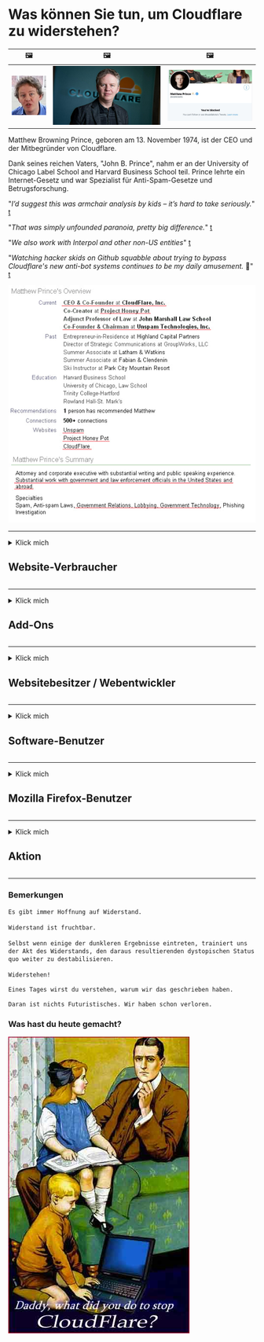 # Was können Sie tun, um Cloudflare zu widerstehen?

| 🖼 | 🖼 | 🖼 |
| --- | --- | --- |
| ![](../image/matthew_prince_teen.jpg) | ![](../image/matthew_prince.jpg) | ![](../image/blockedbymatthewprince.jpg) |


Matthew Browning Prince, geboren am 13. November 1974, ist der CEO und der Mitbegründer von Cloudflare.

Dank seines reichen Vaters, "John B. Prince", nahm er an der University of Chicago Label School and Harvard Business School teil.
Prince lehrte ein Internet-Gesetz und war Spezialist für Anti-Spam-Gesetze und Betrugsforschung.


"*I’d suggest this was armchair analysis by kids – it’s hard to take seriously.*" [t](https://www.theguardian.com/technology/2015/nov/19/cloudflare-accused-by-anonymous-helping-isis)

"*That was simply unfounded paranoia, pretty big difference.*"  [t](https://twitter.com/xxdesmus/status/992757936123359233)

"*We also work with Interpol and other non-US entities*" [t](https://twitter.com/eastdakota/status/1203028504184360960)

"*Watching hacker skids on Github squabble about trying to bypass Cloudflare's new anti-bot systems continues to be my daily amusement.* 🍿" [t](https://twitter.com/eastdakota/status/1273277839102656515)


![](../image/whoismp.jpg)

---


<details>
<summary>Klick mich

## Website-Verbraucher
</summary>


- Wenn die Website, die Ihnen gefällt, Cloudflare verwendet, weisen Sie sie an, Cloudflare nicht zu verwenden.
  - Jammern in sozialen Medien wie Facebook, Reddit, Twitter oder Mastodon macht keinen Unterschied. [Aktionen sind lauter als Hashtags.](https://twitter.com/phyzonloop/status/1274132092490862594)
  - Versuchen Sie, den Eigentümer der Website zu kontaktieren, wenn Sie sich nützlich machen möchten.

[Cloudflare sagte](https://github.com/Eloston/ungoogled-chromium/issues/783):
```
Wir empfehlen, dass Sie sich an die Administratoren wenden, um Informationen zu den spezifischen Diensten oder Websites zu erhalten, mit denen Sie in Konflikt geraten, und Ihre Erfahrungen teilen.
```

[Wenn Sie nicht danach fragen, kennt der Websitebesitzer dieses Problem nie.](../PEOPLE.md)

![](../image/liberapay.jpg)

[Erfolgreiches Beispiel](https://counterpartytalk.org/t/turn-off-cloudflare-on-counterparty-co-plz/164/5).<br>
Du hast ein Problem? [Erhebe jetzt deine Stimme.](https://github.com/maraoz/maraoz.github.io/issues/1) Beispiel unten.

```
Sie helfen nur der Unternehmenszensur und der Massenüberwachung.
https://git.sdf.org/deCloudflare/cloudflare-tor/src/branch/master/README.md
```

```
Ihre Webseite befindet sich im privaten Garten von CloudFlare, der die Privatsphäre missbraucht.
https://git.sdf.org/deCloudflare/cloudflare-tor/
```

- Nehmen Sie sich etwas Zeit, um die Datenschutzbestimmungen der Website zu lesen.
  - Wenn sich die Website hinter Cloudflare befindet oder die Website Dienste verwendet, die mit Cloudflare verbunden sind.

Es muss erklären, was die "Cloudflare" ist, und um Erlaubnis bitten, Ihre Daten mit Cloudflare zu teilen. Andernfalls kommt es zu einem Vertrauensbruch, und die betreffende Website sollte vermieden werden.

[Ein akzeptables Beispiel für Datenschutzrichtlinien finden Sie hier](https://archive.is/bDlTz) ("Subprocessors" > "Entity Name")

```
Ich habe Ihre Datenschutzrichtlinie gelesen und kann das Wort Cloudflare nicht finden.
Ich lehne es ab, Daten mit Ihnen zu teilen, wenn Sie meine Daten weiterhin an Cloudflare weiterleiten.
https://git.sdf.org/deCloudflare/cloudflare-tor/
```

Dies ist ein Beispiel für eine Datenschutzrichtlinie, die nicht das Wort Cloudflare enthält.
[Liberland Jobs](https://archive.is/daKIr) [privacy policy](https://docsend.com/view/feiwyte):

![](../image/cfwontobey.jpg)

Cloudflare hat seine eigenen Datenschutzrichtlinien.
[Cloudflare liebt es, Menschen zu doxxen.](https://www.reddit.com/r/GamerGhazi/comments/2s64fe/be_wary_reporting_to_cloudflare/)

Hier ist ein gutes Beispiel für das Anmeldeformular der Website.
AFAIK, null Website tun dies. Wirst du ihnen vertrauen?

```
Wenn Sie auf "Für XYZ anmelden" klicken, stimmen Sie unseren Nutzungsbedingungen und der Datenschutzerklärung zu.
Sie stimmen auch zu, Ihre Daten mit Cloudflare zu teilen, und stimmen auch der Datenschutzerklärung von cloudflare zu.
Wenn Cloudflare Ihre Informationen verliert oder Sie keine Verbindung zu unseren Servern herstellen können, ist dies nicht unsere Schuld. [*]

[ Anmelden ] [ ich stimme dir nicht zu ]
```
[*] [PEOPLE.md](../PEOPLE.md)


- Versuchen Sie, ihren Dienst nicht zu nutzen. Denken Sie daran, dass Sie von Cloudflare beobachtet werden.
  - ["I'm in your TLS, sniffin' your passworz"](../image/iminurtls.jpg)

- Suchen Sie nach einer anderen Website. Es gibt Alternativen und Möglichkeiten im Internet!

- Überzeugen Sie Ihre Freunde, Tor täglich zu verwenden.
  - Anonymität sollte der Standard des offenen Internets sein!
  - [Beachten Sie, dass das Tor-Projekt dieses Projekt nicht mag.](../HISTORY.md)

</details>

------

<details>
<summary>Klick mich

## Add-Ons
</summary>

- Wenn Ihr Browser Firefox, Tor Browser oder Ungoogled Chromium ist, verwenden Sie eines der folgenden Add-Ons.
  - Wenn Sie ein anderes neues Add-On hinzufügen möchten, fragen Sie zuerst danach.


| Name | Entwickler | Unterstützung | Kann blockieren | Kann benachrichtigen | Chrome |
| -------- | -------- | -------- | -------- | -------- | -------- |
| [Bloku Cloudflaron MITM-Atakon](../subfiles/about.bcma.md) | #Addon | [ ? ](README.md) | **Ja**     | **Ja**     |  **Ja** |
| [Ĉu ligoj estas vundeblaj al MITM-atako?](../subfiles/about.ismm.md) | #Addon | [ ? ](README.md) | Nein     | **Ja**     |  **Ja** |
| [Ĉu ĉi tiuj ligoj blokos Tor-uzanton?](../subfiles/about.isat.md) | #Addon | [ ? ](README.md) | Nein     | **Ja**     |  **Ja** |
| [Block Cloudflare MITM Attack](https://trac.torproject.org/projects/tor/attachment/ticket/24351/block_cloudflare_mitm_attack-1.0.14.1-an%2Bfx.xpi)<br>[**DELETED BY TOR PROJECT**](../HISTORY.md) | nullius | [ ? ](tool/block_cloudflare_mitm_fx), [Link](README.md) | **Ja**     | **Ja**     |  Nein |
| [TPRB](http://34ahehcli3epmhbu2wbl6kw6zdfl74iyc4vg3ja4xwhhst332z3knkyd.onion/) | Sw | [ ? ](http://34ahehcli3epmhbu2wbl6kw6zdfl74iyc4vg3ja4xwhhst332z3knkyd.onion/) | **Ja**     | **Ja**     |  Nein |
| [Detect Cloudflare](https://addons.mozilla.org/en-US/firefox/addon/detect-cloudflare/) | Frank Otto | [ ? ](https://github.com/traktofon/cf-detect) | Nein     | **Ja**     |  Nein |
| [True Sight](https://addons.mozilla.org/en-US/firefox/addon/detect-cloudflare-plus/) | claustromaniac | [ ? ](https://github.com/claustromaniac/detect-cloudflare-plus) | Nein     | **Ja**     |  Nein |
| [Which Cloudflare datacenter am I visiting?](https://addons.mozilla.org/en-US/firefox/addon/cf-pop/) | 依云 | [ ? ](https://github.com/lilydjwg/cf-pop) | Nein     | **Ja**     |  Nein |


- "Decentraleyes" kann die Verbindung zu "CDNJS (Cloudflare)" beenden.
  - Es verhindert, dass viele Anforderungen Netzwerke erreichen, und stellt lokale Dateien bereit, um zu verhindern, dass Websites beschädigt werden.
  - Der Entwickler antwortete: "[very concerning indeed](https://github.com/Synzvato/decentraleyes/issues/236#issuecomment-352049501)", "[widespread usage severely centralizes the web](https://github.com/Synzvato/decentraleyes/issues/251#issuecomment-366752049)"

- [Sie können das Cloudflare-Zertifikat auch von Ihrer Zertifizierungsstelle (CA) entfernen oder misstrauen.](https://www.ssl.com/how-to/remove-root-certificate-firefox/)

</details>

------

<details>
<summary>Klick mich

## Websitebesitzer / Webentwickler
</summary>


![](../image/word_cloudflarefree.jpg)

- Verwenden Sie keine Cloudflare-Lösung, Punkt.
  - Du kannst es besser machen, oder? [So entfernen Sie Cloudflare-Abonnements, Pläne, Domänen oder Konten.](https://support.cloudflare.com/hc/en-us/articles/200167776-Removing-subscriptions-plans-domains-or-accounts)

| 🖼 | 🖼 |
| --- | --- |
| ![](../image/htmlalertcloudflare.jpg) | ![](../image/htmlalertcloudflare2.jpg) |

- Willst du mehr Kunden? Du weißt was zu tun ist. Hinweis ist "über der Linie".
  - [Hallo, Sie haben "Wir nehmen Ihre Privatsphäre ernst" geschrieben, aber ich habe "Fehler 403 Verbotener anonymer Proxy nicht zulässig" erhalten.](https://it.slashdot.org/story/19/02/19/0033255/stop-saying-we-take-your-privacy-and-security-seriously) Warum blockieren Sie Tor oder VPN? [Und warum blockieren Sie temporäre E-Mails?](http://nomdjgwjvyvlvmkolbyp3rocn2ld7fnlidlt2jjyotn3qqsvzs2gmuyd.onion/mail/)

![](../image/anonexist.jpg)

- Die Verwendung von Cloudflare erhöht die Wahrscheinlichkeit eines Ausfalls. Besucher können nicht auf Ihre Website zugreifen, wenn Ihr Server oder Cloudflare nicht verfügbar ist.
  - [Hast du wirklich gedacht, dass Cloudflare niemals untergeht?](https://www.ibtimes.com/cloudflare-down-not-working-sites-producing-504-gateway-timeout-errors-2618008) [Another](https://twitter.com/Jedduff/status/1097875615997399040) [sample](https://twitter.com/search?f=tweets&vertical=default&q=Cloudflare%20is%20having%20problems). [Need more](../PEOPLE.md)?

![](../image/cloudflareinternalerror.jpg)

- Die Verwendung von Cloudflare als Proxy für Ihren "API-Dienst", "Software-Update-Server" oder "RSS-Feed" schadet Ihrem Kunden. Ein Kunde hat Sie angerufen und gesagt, "Ich kann Ihre API nicht mehr verwenden", und Sie haben keine Ahnung, was los ist. Cloudflare kann Ihren Kunden stillschweigend blockieren. Denkst du, es ist okay?
  - Es gibt viele RSS-Reader-Clients und RSS-Reader-Onlinedienste. Warum veröffentlichen Sie RSS-Feeds, wenn Sie nicht zulassen, dass Personen sich anmelden?

![](../image/rssfeedovercf.jpg)

- Benötigen Sie ein HTTPS-Zertifikat? Verwenden Sie "Let's Encrypt" oder kaufen Sie es einfach bei einer CA-Firma.

- Benötigen Sie einen DNS-Server? Sie können keinen eigenen Server einrichten? Wie wäre es mit ihnen?: [Hurricane Electric Free DNS](https://dns.he.net/), [Dyn.com](https://dyn.com/dns/), [1984 Hosting](https://www.1984hosting.com/), [Afraid.Org (Der Administrator löscht Ihr Konto, wenn Sie TOR verwenden)](https://freedns.afraid.org/)

- Suchen Sie einen Hosting-Service? Nur kostenlos? Wie wäre es mit ihnen?: [Onion Service](http://vww6ybal4bd7szmgncyruucpgfkqahzddi37ktceo3ah7ngmcopnpyyd.onion/en/security/network-security/tor/onionservices-best-practices), [Free Web Hosting Area](https://freewha.com/), [Autistici/Inventati Web Site Hosting](https://www.autinv5q6en4gpf4.onion/services/website), [Github Pages](https://pages.github.com/), [Surge](https://surge.sh/)
  - [Alternativen zu Cloudflare](../subfiles/cloudflare-alternatives.md)

- Verwenden Sie "cloudflare-ipfs.com"? [Wissen Sie, dass Cloudflare IPFS schlecht ist?](../PEOPLE.md)

- Installieren Sie die Webanwendungs-Firewall wie OWASP und Fail2Ban auf Ihrem Server und konfigurieren Sie sie ordnungsgemäß.
  - Das Blockieren von Tor ist keine Lösung. Bestrafen Sie nicht alle nur für kleine schlechte Benutzer.

- Leiten Sie "Cloudflare Warp" -Nutzer um oder blockieren Sie den Zugriff auf Ihre Website. Und geben Sie einen Grund an, wenn Sie können.

> IP-Liste: "[Die aktuellen IP-Bereiche von Cloudflare](cloudflare_inc/)"

> A: Blockiere sie einfach

```
server {
...
deny 173.245.48.0/20;
deny 103.21.244.0/22;
deny 103.22.200.0/22;
deny 103.31.4.0/22;
deny 141.101.64.0/18;
deny 108.162.192.0/18;
deny 190.93.240.0/20;
deny 188.114.96.0/20;
deny 197.234.240.0/22;
deny 198.41.128.0/17;
deny 162.158.0.0/15;
deny 104.16.0.0/12;
deny 172.64.0.0/13;
deny 131.0.72.0/22;
deny 2400:cb00::/32;
deny 2606:4700::/32;
deny 2803:f800::/32;
deny 2405:b500::/32;
deny 2405:8100::/32;
deny 2a06:98c0::/29;
deny 2c0f:f248::/32;
...
}
```

> B: Zur Warnseite umleiten

```
http {
...
geo $iscf {
default 0;
173.245.48.0/20 1;
103.21.244.0/22 1;
103.22.200.0/22 1;
103.31.4.0/22 1;
141.101.64.0/18 1;
108.162.192.0/18 1;
190.93.240.0/20 1;
188.114.96.0/20 1;
197.234.240.0/22 1;
198.41.128.0/17 1;
162.158.0.0/15 1;
104.16.0.0/12 1;
172.64.0.0/13 1;
131.0.72.0/22 1;
2400:cb00::/32 1;
2606:4700::/32 1;
2803:f800::/32 1;
2405:b500::/32 1;
2405:8100::/32 1;
2a06:98c0::/29 1;
2c0f:f248::/32 1;
}
...
}

server {
...
if ($iscf) {rewrite ^ https://example.com/cfwsorry.php;}
...
}

<?php
header('HTTP/1.1 406 Not Acceptable');
echo <<<CLOUDFLARED
Thank you for visiting ourwebsite.com!<br />
We are sorry, but we can't serve you because your connection is being intercepted by Cloudflare.<br />
Please read https://git.sdf.org/deCloudflare/cloudflare-tor for more information.<br />
CLOUDFLARED;
die();
```

- Richten Sie Tor Onion Service oder I2P insite ein, wenn Sie an Freiheit glauben und anonyme Benutzer willkommen heißen.

- Fragen Sie andere Clearnet / Tor Dual-Website-Betreiber um Rat und machen Sie anonyme Freunde!

</details>

------

<details>
<summary>Klick mich

## Software-Benutzer
</summary>


- Discord verwendet CloudFlare. Alternativen? Wir empfehlen [**Briar** (Android)](https://f-droid.org/en/packages/org.briarproject.briar.android/), [Ricochet (PC)](https://ricochet.im/), [Tox + Tor (Android/PC)](https://tox.chat/download.html)
  - Briar enthält den Tor-Daemon, sodass Sie Orbot nicht installieren müssen.
  - Qwtch-Entwickler, Open Privacy, haben das stop_cloudflare-Projekt ohne vorherige Ankündigung aus ihrem Git-Service gelöscht.

- Wenn Sie Debian GNU / Linux oder ein Derivat verwenden, abonnieren Sie: [bug #831835](https://bugs.debian.org/cgi-bin/bugreport.cgi?bug=831835). Wenn Sie können, helfen Sie dabei, den Patch zu überprüfen, und helfen Sie dem Betreuer, die richtige Schlussfolgerung zu ziehen, ob er akzeptiert werden sollte.

- Empfehlen Sie diese Browser immer weiter.

| Name | Entwickler | Unterstützung | Kommentar |
| -------- | -------- | -------- | -------- |
| [Ungoogled-Chromium](https://ungoogled-software.github.io/ungoogled-chromium-binaries/) | Eloston | [ ? ](https://github.com/Eloston/ungoogled-chromium) | PC (Win, Mac, Linux)  _!Tor_ |
| [Bromite](https://www.bromite.org/fdroid) | Bromite | [ ? ](https://github.com/bromite/bromite/issues) | Android  _!Tor_ |
| [Tor Browser](https://www.torproject.org/download/) | Tor Project | [ ? ](https://support.torproject.org/) | PC (Win, Mac, Linux)  _Tor_|
| [Tor Browser Android](https://www.torproject.org/download/) | Tor Project | [ ? ](https://support.torproject.org/) | Android  _Tor_|
| [Onion Browser](https://itunes.apple.com/us/app/onion-browser/id519296448?mt=8) | Mike Tigas | [ ? ](https://github.com/OnionBrowser/OnionBrowser/issues) | Apple iOS  _Tor_|
| [GNU/Icecat](https://www.gnu.org/software/gnuzilla/) | GNU | [ ? ](https://www.gnu.org/software/gnuzilla/) | PC (Linux) |
| [IceCatMobile](https://f-droid.org/en/packages/org.gnu.icecat/) | GNU | [ ? ](https://lists.gnu.org/mailman/listinfo/bug-gnuzilla) | Android |
| [Iridium Browser](https://iridiumbrowser.de/about/) | Iridium | [ ? ](https://github.com/iridium-browser/iridium-browser/) | PC (Win, Mac, Linux, OpenBSD) |


Die Privatsphäre anderer Software ist unvollkommen. Dies bedeutet nicht, dass der Tor-Browser "perfekt" ist.
Es gibt weder 100% sicher noch 100% privat im Internet und in der Technologie.

- Willst du Tor nicht benutzen? Sie können jeden Browser mit dem Tor-Daemon verwenden.
  - [Beachten Sie, dass das Tor-Projekt dies nicht mag.](https://support.torproject.org/tbb/tbb-9/) Verwenden Sie den Tor-Browser, wenn Sie dazu in der Lage sind.
- [Verwendung von Chrom mit Tor](../subfiles/chromium_tor.md)


Lassen Sie uns über die Privatsphäre anderer Software sprechen.

- [Wenn Sie Firefox wirklich verwenden müssen, wählen Sie "Firefox ESR".](https://www.mozilla.org/en-US/firefox/organizations/)
  - [Firefox - Spyware Watchdog](https://spyware.neocities.org/articles/firefox.html)
  - [Firefox lehnt Redefreiheit ab und verbietet Redefreiheit](https://web.archive.org/web/20200423010026/https://reclaimthenet.org/firefox-rejects-free-speech-bans-free-speech-commenting-plugin-dissenter-from-its-extensions-gallery/)
  - ["Über 100 Downvotes. Es scheint, als würde man ein Softwareunternehmen bitten, sich an ... zu halten. Software ist heutzutage einfach zu viel."](https://old.reddit.com/r/firefox/comments/gutdiw/weve_got_work_to_do_the_mozilla_blog/fslbbb6/)
  - [Warum zeigt Firefox mir gesponserte Links in meiner URL-Leiste?](https://www.reddit.com/r/firefox/comments/jybx2w/uh_why_is_firefox_showing_me_sponsored_links_in/)
  - [Mozilla - Inkarnierter Teufel](https://digdeeper.neocities.org/ghost/mozilla.html)

- [Denken Sie daran, Mozilla verwendet den Cloudflare-Dienst.](https://www.robtex.com/dns-lookup/www.mozilla.org) [Sie verwenden auch den DNS-Dienst von Cloudflare für ihr Produkt.](https://www.theregister.co.uk/2018/03/21/mozilla_testing_dns_encryption/)

- [Mozilla lehnte dieses Ticket offiziell ab.](https://bugzilla.mozilla.org/show_bug.cgi?id=1426618)

- [Firefox Focus ist ein Witz.](https://github.com/mozilla-mobile/focus-android/issues/1743) [Sie versprachen, die Telemetrie auszuschalten, aber sie änderten sie.](https://github.com/mozilla-mobile/focus-android/issues/4210)

- [PaleMoon / Basilisk-Entwickler lieben Cloudflare.](https://github.com/mozilla-mobile/focus-android/issues/1743#issuecomment-345993097)
  - [Der Archivserver von Pale Moon hat 18 Monate lang Malware gehackt und verbreitet](https://www.reddit.com/r/privacytoolsIO/comments/cc808y/pale_moons_archive_server_hacked_and_spread/)
  - Er hasst auch Tor-Benutzer - "[Lass es Tor gegenüber feindlich sein. Ich denke, die meisten Websites sollten Tor gegenüber feindlich eingestellt sein, wenn man den extrem hohen Missbrauchsfaktor berücksichtigt.](https://github.com/yacy/yacy_search_server/issues/314#issuecomment-565932097)"

- [Waterfox hat ein ernstes Problem mit "Telefonen zu Hause"](https://spyware.neocities.org/articles/waterfox.html)

- [Google Chrome ist eine Spyware.](https://www.gnu.org/proprietary/malware-google.en.html)
  - [Google profiliert Ihre Aktivität.](https://spyware.neocities.org/articles/chrome.html)

- [SRWare Iron stellt zu viele Telefone für die Heimverbindung her.](https://spyware.neocities.org/articles/iron.html) Es wird auch eine Verbindung zu Google-Domains hergestellt.

- [Brave Browser Whitelist Facebook / Twitter Tracker.](https://www.bleepingcomputer.com/news/security/facebook-twitter-trackers-whitelisted-by-brave-browser/)
  - [Hier sind weitere Probleme.](https://spyware.neocities.org/articles/brave.html)
  - [binance Affiliate ID](https://twitter.com/cryptonator1337/status/1269594587716374528)

- [Mit Microsoft Edge kann Facebook Flash-Code hinter dem Rücken der Benutzer ausführen.](https://www.zdnet.com/article/microsoft-edge-lets-facebook-run-flash-code-behind-users-backs/)

- [Vivaldi respektiert Ihre Privatsphäre nicht.](https://spyware.neocities.org/articles/vivaldi.html)

- [Opera-Spyware-Level: Extrem hoch](https://spyware.neocities.org/articles/opera.html)

- Apple iOS: [Sie sollten iOS überhaupt nicht verwenden, hauptsächlich weil es sich um Malware handelt.](https://www.gnu.org/proprietary/malware-apple.html)

Daher empfehlen wir nur die obige Tabelle. Nichts anderes.

</details>

------

<details>
<summary>Klick mich

## Mozilla Firefox-Benutzer
</summary>


- "Firefox Nightly" sendet Informationen auf Debug-Ebene ohne Opt-Out-Methode an Mozilla-Server.
  - [Mozilla-Server verhalten sich zu Cloudflare](https://www.digwebinterface.com/?hostnames=www.mozilla.org%0D%0Amozilla.cloudflare-dns.com&type=&ns=resolver&useresolver=8.8.4.4&nameservers=)

- Es ist möglich, Firefox zu verbieten, eine Verbindung zu Mozilla-Servern herzustellen.
  - [Mozillas Leitfaden für Richtlinienvorlagen](https://github.com/mozilla/policy-templates/blob/master/README.md)
  - Denken Sie daran, dass dieser Trick in späteren Versionen möglicherweise nicht mehr funktioniert, da Mozilla sich gerne selbst auf die Whitelist setzt.
  - Verwenden Sie Firewall und DNS-Filter, um sie vollständig zu blockieren.

"`/distribution/policies.json`"

>     "WebsiteFilter": {
> 		"Block": [
> 		"*://*.mozilla.com/*",
> 		"*://*.mozilla.net/*",
> 		"*://*.mozilla.org/*",
> 		"*://webcompat.com/*",
> 		"*://*.firefox.com/*",
> 		"*://*.thunderbird.net/*",
> 		"*://*.cloudflare.com/*"
> 		]
>     },


- ~~Melde einen Fehler in Mozillas Tracker und fordere sie auf, Cloudflare nicht zu verwenden.~~ Es gab einen Fehlerbericht über Bugzilla. Viele Leute äußerten sich besorgt, der Fehler wurde jedoch 2018 vom Administrator versteckt.

- Sie können DoH in Firefox deaktivieren.
  - [Ändern Sie den Standard-DNS-Anbieter von Firefox](../subfiles/change-firefox-dns.md)

![](../image/firefoxdns.jpg)

- [Wenn Sie Nicht-ISP-DNS verwenden möchten, sollten Sie den OpenNIC Tier2-DNS-Dienst oder einen Nicht-Cloudflare-DNS-Dienst verwenden.](https://wiki.opennic.org/start)
![](../image/opennic.jpg)
  - Blockieren Sie Cloudflare mit DNS. [Crimeflare DNS](https://dns.crimeflare.eu.org/)

- Sie können Tor als DNS-Resolver verwenden. [Wenn Sie kein Tor-Experte sind, stellen Sie hier eine Frage.](https://tor.stackexchange.com/)

> **Wie?**
> 1. Laden Sie Tor herunter und installieren Sie es auf Ihrem Computer.
> 2. Fügen Sie diese Zeile zur Datei "torrc" hinzu.
> DNSPort 127.0.0.1:53
> 3. Starten Sie Tor neu.
> 4. Stellen Sie den DNS-Server Ihres Computers auf "127.0.0.1".

</details>

------

<details>
<summary>Klick mich

## Aktion
</summary>


- Erzählen Sie anderen um Sie herum von den Gefahren von Cloudflare.

- [Helfen Sie mit, dieses Repository zu verbessern.](https://git.sdf.org/deCloudflare/cloudflare-tor).
  - Sowohl die Listen, die Argumente dagegen als auch die Details.

- [Dokumentieren Sie und machen Sie sehr öffentlich, wo mit Cloudflare (und ähnlichen Unternehmen) etwas schief geht, und erwähnen Sie dieses Repository, wenn Sie dies tun](https://git.sdf.org/deCloudflare/cloudflare-tor) :)

- Lassen Sie standardmäßig mehr Menschen Tor verwenden, damit sie das Web aus der Perspektive verschiedener Teile der Welt erleben können.

- Starten Sie Gruppen in sozialen Medien und im Meatspace, die sich der Befreiung der Welt von Cloudflare widmen.

- Verknüpfen Sie gegebenenfalls diese Gruppen in diesem Repository. Hier können Sie die Zusammenarbeit als Gruppen koordinieren.

- [Starten Sie eine Kooperation, die eine sinnvolle Alternative zu Cloudflare außerhalb des Unternehmens bietet.](../subfiles/cloudflare-alternatives.md)

- Teilen Sie uns Alternativen mit, um zumindest eine mehrschichtige Verteidigung gegen Cloudflare zu gewährleisten.

- Wenn Sie ein Cloudflare-Kunde sind, legen Sie Ihre Datenschutzeinstellungen fest und warten Sie, bis diese verletzt werden.
  - [Bringen Sie sie dann unter die Gebühren für Spam- / Datenschutzverletzungen.](https://twitter.com/thexpaw/status/1108424723233419264)

- Wenn Sie sich in den Vereinigten Staaten von Amerika befinden und die betreffende Website eine Bank oder ein Buchhalter ist, versuchen Sie, rechtlichen Druck nach dem Gramm-Leach-Bliley-Gesetz oder dem Gesetz über Amerikaner mit Behinderungen auszuüben, und melden Sie uns, wie weit Sie kommen .

- Wenn es sich bei der Website um eine Regierungswebsite handelt, versuchen Sie, rechtlichen Druck unter die 1. Änderung der US-Verfassung zu bringen.

- Wenn Sie EU-Bürger sind, wenden Sie sich an die Website, um Ihre persönlichen Daten gemäß der Allgemeinen Datenschutzverordnung zu senden. Wenn sie sich weigern, Ihnen Ihre Informationen zu geben, ist dies ein Verstoß gegen das Gesetz.

- Unternehmen, die behaupten, auf ihrer Website Dienste anzubieten, melden diese als "falsche Werbung" an Verbraucherschutzorganisationen und BBB. Cloudflare-Websites werden von Cloudflare-Servern bereitgestellt.

- [Die ITU schlägt im US-Kontext vor, dass Cloudflare langsam groß genug wird, um das Kartellrecht auf sie herabzusetzen.](https://www.itu.int/en/ITU-T/Workshops-and-Seminars/20181218/Documents/Geoff_Huston_Presentation.pdf)

- Es ist denkbar, dass die GNU GPL Version 4 eine Bestimmung gegen das Speichern von Quellcode hinter einem solchen Dienst enthält, die für alle GPLv4- und späteren Programme erfordert, dass zumindest der Quellcode über ein Medium zugänglich ist, das Tor-Benutzer nicht diskriminiert.

</details>

------

### Bemerkungen

```
Es gibt immer Hoffnung auf Widerstand.

Widerstand ist fruchtbar.

Selbst wenn einige der dunkleren Ergebnisse eintreten, trainiert uns der Akt des Widerstands, den daraus resultierenden dystopischen Status quo weiter zu destabilisieren.

Widerstehen!
```

```
Eines Tages wirst du verstehen, warum wir das geschrieben haben.
```

```
Daran ist nichts Futuristisches. Wir haben schon verloren.
```

### Was hast du heute gemacht?


![](../image/stopcf.jpg)
